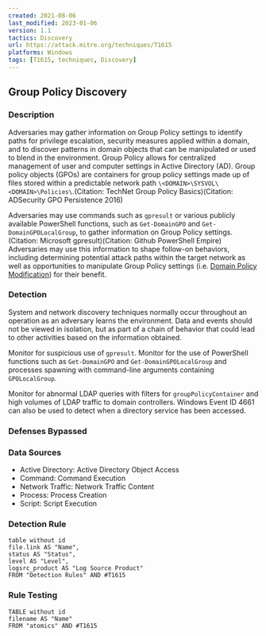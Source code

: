 ```yaml
---
created: 2021-08-06
last_modified: 2023-01-06
version: 1.1
tactics: Discovery
url: https://attack.mitre.org/techniques/T1615
platforms: Windows
tags: [T1615, techniques, Discovery]
---
```


## Group Policy Discovery

### Description

Adversaries may gather information on Group Policy settings to identify paths for privilege escalation, security measures applied within a domain, and to discover patterns in domain objects that can be manipulated or used to blend in the environment. Group Policy allows for centralized management of user and computer settings in Active Directory (AD). Group policy objects (GPOs) are containers for group policy settings made up of files stored within a predictable network path `\<DOMAIN>\SYSVOL\<DOMAIN>\Policies\`.(Citation: TechNet Group Policy Basics)(Citation: ADSecurity GPO Persistence 2016)

Adversaries may use commands such as <code>gpresult</code> or various publicly available PowerShell functions, such as <code>Get-DomainGPO</code> and <code>Get-DomainGPOLocalGroup</code>, to gather information on Group Policy settings.(Citation: Microsoft gpresult)(Citation: Github PowerShell Empire) Adversaries may use this information to shape follow-on behaviors, including determining potential attack paths within the target network as well as opportunities to manipulate Group Policy settings (i.e. [Domain Policy Modification](https://attack.mitre.org/techniques/T1484)) for their benefit.

### Detection

System and network discovery techniques normally occur throughout an operation as an adversary learns the environment. Data and events should not be viewed in isolation, but as part of a chain of behavior that could lead to other activities based on the information obtained.

Monitor for suspicious use of <code>gpresult</code>. Monitor for the use of PowerShell functions such as <code>Get-DomainGPO</code> and <code>Get-DomainGPOLocalGroup</code> and processes spawning with command-line arguments containing <code>GPOLocalGroup</code>.

Monitor for abnormal LDAP queries with filters for <code>groupPolicyContainer</code> and high volumes of LDAP traffic to domain controllers. Windows Event ID 4661 can also be used to detect when a directory service has been accessed.

### Defenses Bypassed



### Data Sources

  - Active Directory: Active Directory Object Access
  -  Command: Command Execution
  -  Network Traffic: Network Traffic Content
  -  Process: Process Creation
  -  Script: Script Execution
### Detection Rule

```dataview
table without id
file.link AS "Name",
status AS "Status",
level AS "Level",
logsrc_product AS "Log Source Product"
FROM "Detection Rules" AND #T1615
```

### Rule Testing

```dataview
TABLE without id
filename AS "Name"
FROM "atomics" AND #T1615
```
